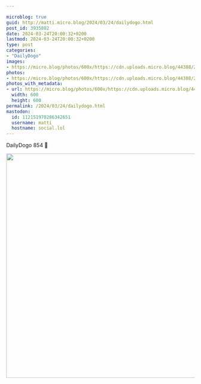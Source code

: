 ```yaml
---

microblog: true
guid: http://matti.micro.blog/2024/03/24/dailydogo.html
post_id: 3935802
date: 2024-03-24T20:00:32+0200
lastmod: 2024-03-24T20:00:32+0200
type: post
categories:
- "DailyDogo"
images:
- https://micro.blog/photos/600x/https://cdn.uploads.micro.blog/44388/2024/75d979adb42c4e02b27a8e9b2ad800b6.jpg
photos:
- https://micro.blog/photos/600x/https://cdn.uploads.micro.blog/44388/2024/75d979adb42c4e02b27a8e9b2ad800b6.jpg
photos_with_metadata:
- url: https://micro.blog/photos/600x/https://cdn.uploads.micro.blog/44388/2024/75d979adb42c4e02b27a8e9b2ad800b6.jpg
  width: 600
  height: 600
permalink: /2024/03/24/dailydogo.html
mastodon:
  id: 112151970286342651
  username: matti
  hostname: social.lol
---
```

DailyDogo 854 🐶

<img src="/media/uploads/2024/75d979adb42c4e02b27a8e9b2ad800b6.jpg" width="600" height="600" alt="" />
